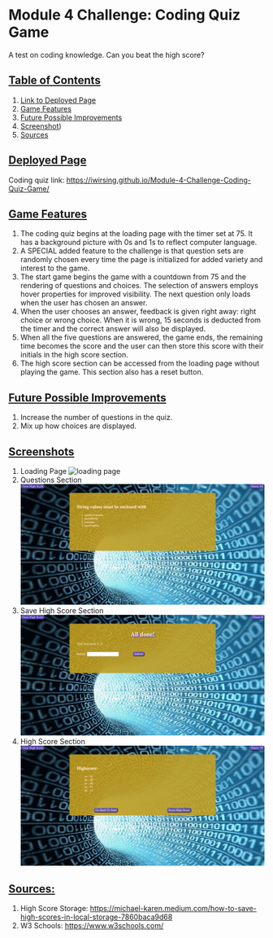 # Module 4 Challenge: Coding Quiz Game
A test on coding knowledge. Can you beat the high score?

## <u>Table of Contents</u>
1. [Link to Deployed Page](#deployed-page)
2. [Game Features](#game-features)
3. [Future Possible Improvements](#future-possible-improvements)
4. [Screenshot](#screenshots))
5. [Sources](#sources) 

## <u>Deployed Page</u>

Coding quiz link: https://iwirsing.github.io/Module-4-Challenge-Coding-Quiz-Game/ 

## <u>Game Features</u> 
1. The coding quiz begins at the loading page with the timer set at 75. It has a background picture with 0s and 1s to reflect computer language.
2. A SPECIAL added feature to the challenge is that question sets are randomly chosen every time the page is initialized for added variety and interest to the game.
3. The start game begins the game with a countdown from 75 and the rendering of questions and choices. The selection of answers employs hover properties for improved visibility. The next question only loads when the user has chosen an answer.
4. When the user chooses an answer, feedback is given right away: right choice or wrong choice. When it is wrong, 15 seconds is deducted from the timer and the correct answer will also be displayed.
5. When all the five questions are answered, the game ends, the remaining time becomes the score and the user can then store this score with their initials in the high score section. 
6. The high score section can be accessed from the loading page without playing the game. This section also has a reset button.

## <u>Future Possible Improvements</u>
1. Increase the number of questions in the quiz.
2. Mix up how choices are displayed.


## <u>Screenshots</u>
1. Loading Page
![loading page](./Assets/images/loading%20page.png)
2. Questions Section
![questions page](./Assets/images/question%20page.png)
3. Save High Score Section
![save high score section](./Assets/images/save%20high%20score%20section.png)
3. High Score Section
![high score](./Assets/images/high%20score%20page.png)

## <u>Sources:</u>

1. High Score Storage: https://michael-karen.medium.com/how-to-save-high-scores-in-local-storage-7860baca9d68
2. W3 Schools: https://www.w3schools.com/

